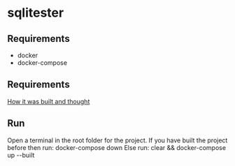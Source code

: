 # sqlitester

## Requirements

* docker
* docker-compose

## Requirements
[How it was built and thought](./TODO)

## Run
Open a terminal in the root folder for the project.
If you have built the project before then run: docker-compose down
Else run: clear && docker-compose up --built

